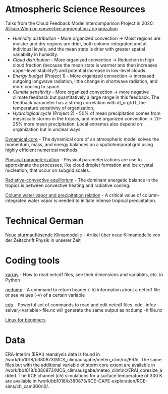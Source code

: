 # Atmospheric Science Resources

Talks from the Cloud Feedback Model Intercomparison Project in 2020: [Allison Wing on convective aggregation / organization](https://www.youtube.com/watch?v=EImE4z_POwA)
- *Humidity distribution* - More organized convection &#8594; Moist regions are moister and dry regions are drier, both column-integrated and at individual levels, and the mean state is drier with greater spatial variability in humidity.
- *Cloud distribution* - More organized convection &#8594; Reduction in high cloud fraction (because the mean state is warmer and then increases upper-level stability?) and potential increase in low-level clouds.
- *Energy budget* (Project 1) - More organized convection &#8594; increased outgoing longwave radiation, little change in shortwave radiation, and more cooling to space.
- *Climate sensitivity* - More organized convection &#8594; more negative climate feedback but quantitatively a large range in this feedback. The feedback parameter has a strong correlation with dI_org/dT, the temperature sensitivity of organization.
- *Hydrological cycle* (Project 2) - 50% of mean precipitation comes from mesoscale storms in the tropics, and more organized convection &#8594; 20-25% more mean precipitation. Local extremes also depend on organization but in unclear ways.

[Dynamical core](dynamical-core.pdf) - The dynamical core of an atmospheric model solves the momentum, mass, and energy balances on a spatiotemporal grid using highly efficient numerical methods.

[Physical parameterization](physical-parameterizations.pdf) - Physical parameterizations are use to approximate the processes, like cloud droplet formation and ice crystal nucleation, that occur on subgrid scales.

[Radiative-convective equilibrium](radiative-convective-equilibrium.pdf) - The dominant energetic balance in the tropics is between convective heating and radiative cooling.

[Column water vapor and precipitation relation](peters-and-neelin.pdf) - A critical value of column-integrated water vapor is needed to initiate intense tropical precipitation.

# Technical German

[Neue sturmauflösende Klimamodelle](stuermische-zeiten-fuer-klimaforschung.pdf) - Artikel über neue Klimamodelle von der Zeitschrift Physik in unserer Zeit

# Coding tools

[xarray](https://xarray-contrib.github.io/xarray-tutorial/oceanhackweek-2020/xarray-oceanhackweek20.html) - How to read netcdf files, see their dimensions and variables, etc. in Python

[ncdump](https://www.unidata.ucar.edu/software/netcdf/workshops/2011/utilities/NcdumpExamples.html) - A command to return header (-h) information about a netcdf file or see values (-v) of a certain variable

[cdo](https://code.mpimet.mpg.de/projects/cdo/embedded/cdo.pdf) - Powerful set of commands to read and edit netcdf files. cdo -infov -selvar,\<variable\> file.nc will generate the same output as ncdump -h file.nc

[Linux for beginners](https://ubuntu.com/tutorials/command-line-for-beginners#1-overview)

# Data

ERA-Interim (ERAI) reanalysis data is found in /work/bb1018/b380873/MCS_clim/ausgabe/meteo\_clim/nc/ERAI. The same files but with the additional variable of storm core extent are available in /work/bb1018/b380873/MCS_clim/ausgabe/meteo\_clim\nc\ERAI_coresize_added. The RCE channel (ch) simulations for a surface temperature of 300 K are available in /work/bb1018/b380873/RCE-CAPE-exploration/RCE-sims/ch_cam300ri0/.
